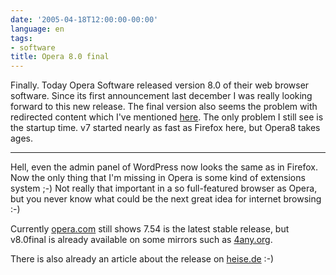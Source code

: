 ```yaml
---
date: '2005-04-18T12:00:00-00:00'
language: en
tags:
- software
title: Opera 8.0 final
---
```



Finally. Today Opera Software released version 8.0 of their web browser software. Since its first announcement last december I was really looking forward to this new release. The final version also seems the problem with redirected content which I've mentioned <a href="http://weblog.zerokspot.com/posts/325/">here</a>. The only problem I still see is the startup time. v7 started nearly as fast as Firefox here, but Opera8 takes ages.

-------------------------------



Hell, even the admin panel of WordPress now looks the same as in Firefox. Now the only thing that I'm missing in Opera is some kind of extensions system ;-) Not really that important in a so full-featured browser as Opera, but you never know what could be the next great idea for internet browsing :-)



Currently <a href="http://www.opera.com">opera.com</a> still shows 7.54 is the latest stable release, but v8.0final is already available on some mirrors such as <a href="ftp://ftp.4any.org/mirror/opera">4any.org</a>.



There is also already an article about the release on <a href="http://www.heise.de/newsticker/meldung/58685">heise.de</a> :-)